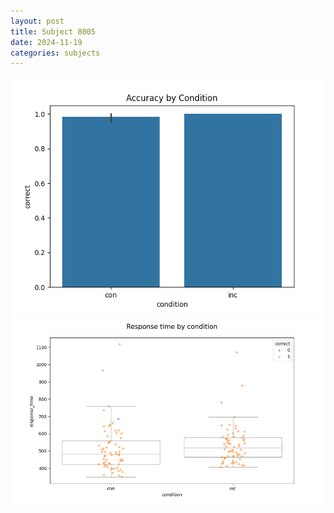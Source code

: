 ```yaml
---
layout: post
title: Subject 8005
date: 2024-11-19
categories: subjects
---
```


![](data/8005/run-4/8005_NF_acc.png)
![](data/8005/run-4/8005_NF_rt.png)
